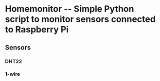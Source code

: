 # Homemonitor -- Simple Python script to monitor sensors connected to Raspberry Pi

## Sensors

### DHT22

### 1-wire

## 
